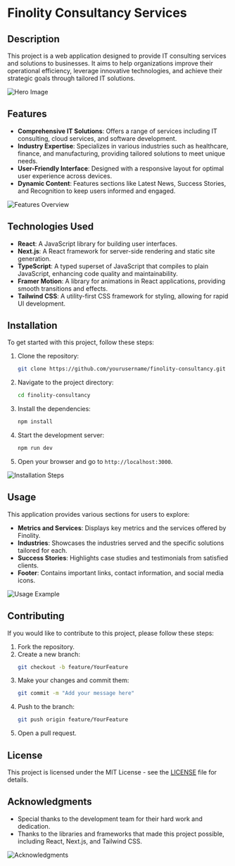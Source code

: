 # Finolity Consultancy Services

## Description
This project is a web application designed to provide IT consulting services and solutions to businesses. It aims to help organizations improve their operational efficiency, leverage innovative technologies, and achieve their strategic goals through tailored IT solutions.

![Hero Image](path/to/hero-image.png) <!-- Add your hero image here -->

## Features
- **Comprehensive IT Solutions**: Offers a range of services including IT consulting, cloud services, and software development.
- **Industry Expertise**: Specializes in various industries such as healthcare, finance, and manufacturing, providing tailored solutions to meet unique needs.
- **User-Friendly Interface**: Designed with a responsive layout for optimal user experience across devices.
- **Dynamic Content**: Features sections like Latest News, Success Stories, and Recognition to keep users informed and engaged.

![Features Overview](path/to/features-image.png) <!-- Add your features overview image here -->

## Technologies Used
- **React**: A JavaScript library for building user interfaces.
- **Next.js**: A React framework for server-side rendering and static site generation.
- **TypeScript**: A typed superset of JavaScript that compiles to plain JavaScript, enhancing code quality and maintainability.
- **Framer Motion**: A library for animations in React applications, providing smooth transitions and effects.
- **Tailwind CSS**: A utility-first CSS framework for styling, allowing for rapid UI development.

## Installation
To get started with this project, follow these steps:

1. Clone the repository:
   ```bash
   git clone https://github.com/yourusername/finolity-consultancy.git
   ```

2. Navigate to the project directory:
   ```bash
   cd finolity-consultancy
   ```

3. Install the dependencies:
   ```bash
   npm install
   ```

4. Start the development server:
   ```bash
   npm run dev
   ```

5. Open your browser and go to `http://localhost:3000`.

![Installation Steps](path/to/installation-image.png) <!-- Add your installation steps image here -->

## Usage
This application provides various sections for users to explore:
- **Metrics and Services**: Displays key metrics and the services offered by Finolity.
- **Industries**: Showcases the industries served and the specific solutions tailored for each.
- **Success Stories**: Highlights case studies and testimonials from satisfied clients.
- **Footer**: Contains important links, contact information, and social media icons.

![Usage Example](path/to/usage-image.png) <!-- Add your usage example image here -->

## Contributing
If you would like to contribute to this project, please follow these steps:

1. Fork the repository.
2. Create a new branch:
   ```bash
   git checkout -b feature/YourFeature
   ```
3. Make your changes and commit them:
   ```bash
   git commit -m "Add your message here"
   ```
4. Push to the branch:
   ```bash
   git push origin feature/YourFeature
   ```
5. Open a pull request.

## License
This project is licensed under the MIT License - see the [LICENSE](LICENSE) file for details.

## Acknowledgments
- Special thanks to the development team for their hard work and dedication.
- Thanks to the libraries and frameworks that made this project possible, including React, Next.js, and Tailwind CSS.

![Acknowledgments](path/to/acknowledgments-image.png) <!-- Add your acknowledgments image here -->